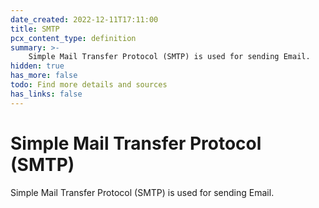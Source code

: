 ```yaml
---
date_created: 2022-12-11T17:11:00
title: SMTP
pcx_content_type: definition
summary: >-
    Simple Mail Transfer Protocol (SMTP) is used for sending Email.
hidden: true
has_more: false
todo: Find more details and sources
has_links: false
---
```


# Simple Mail Transfer Protocol (SMTP)

Simple Mail Transfer Protocol (SMTP) is used for sending Email.
